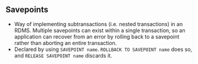 Savepoints
----------

* Way of implementing subtransactions (i.e. nested transactions) in an RDMS. Multiple savepoints can exist within a single transaction, so an application can recover from an error by rolling back to a savepoint rather than aborting an entire transaction.
* Declared by using `SAVEPOINT name`. `ROLLBACK TO SAVEPOINT name` does so, and `RELEASE SAVEPOINT name` discards it.
